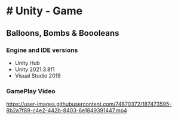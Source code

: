 # # Unity - Game
## Balloons, Bombs & Boooleans

<p></p>

### Engine and IDE versions
<ul>
  <li>Unity Hub</li>
  <li>Unity 2021.3.8f1</li>
  <li>Visual Studio 2019</li>
 </ul>


### GamePlay Video

https://user-images.githubusercontent.com/74870372/187473595-8b2a7f89-c4e2-442b-8403-6e1849391447.mp4

